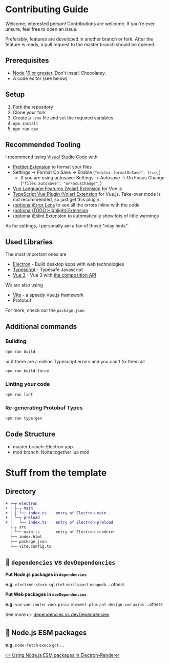 # Contributing Guide

Welcome, interested person! Contributions are welcome. If you're ever unsure, feel free to open an issue.

Preferably, features are developed in another branch or fork. After the feature is ready, a pull request to the master branch should be opened.

## Prerequisites

- [Node 16 or greater](https://nodejs.org/en/). Don't install Chocolatey.
- A code editor (see below)

## Setup

1. Fork the repository
2. Clone your fork
3. Create a `.env` file and set the required variables
4. `npm install`
5. `npm run dev`

## Recommended Tooling

I recommend using [Visual Studio Code](https://code.visualstudio.com/) with

- [Prettier Extension](https://marketplace.visualstudio.com/items?itemName=esbenp.prettier-vscode) to format your files
- Settings &rarr; Format On Save &rarr; Enable (`"editor.formatOnSave": true,`)
  - If you are using autosave: Settings &rarr; Autosave &rarr; On Focus Change (`"files.autoSave": "onFocusChange",`)
- [Vue Language Features (Volar) Extension](https://marketplace.visualstudio.com/items?itemName=Vue.volar) for Vue.js
- [TypeScript Vue Plugin (Volar) Extension](https://marketplace.visualstudio.com/items?itemName=Vue.vscode-typescript-vue-plugin) for Vue.js. Take-over mode is *not* recommended, so just get this plugin.
- [(optional)Error Lens](https://marketplace.visualstudio.com/items?itemName=usernamehw.errorlens) to see all the errors inline with the code
- [(optional)TODO Highlight Extension](https://marketplace.visualstudio.com/items?itemName=wayou.vscode-todo-highlight)
- [(optional)Eslint Extension](https://marketplace.visualstudio.com/items?itemName=dbaeumer.vscode-eslint) to automatically show lots of little warnings


As for settings, I personally am a fan of those "inlay hints".


## Used Libraries

The most important ones are

- [Electron](https://www.electronjs.org/) - Build desktop apps with web technologies
- [Typescript](https://www.typescriptlang.org/) - Typesafe Javascript
- [Vue 3](https://github.com/vuejs/vue-next/) - Vue 3 with [the composition API](https://vuejs.org/guide/extras/composition-api-faq.html#what-is-composition-api)

We are also using

- [Vite](https://github.com/vuejs/vite) - a speedy Vue.js framework
- Protobuf


For more, check out the `package.json`

## Additional commands
### Building


```sh
npm run build
```

or if there are a million Typescript errors and you can't fix them all

```sh
npm run build-force
```

### Linting your code

```sh
npm run lint
```

### Re-generating Protobuf Types

```sh
npm run type-gen
```

## Code Structure

- master branch: Electron app
- mod branch: Noita together lua mod

# Stuff from the template

## Directory

```diff
+ ├─┬ electron
+ │ ├─┬ main
+ │ │ └── index.ts    entry of Electron-main
+ │ └─┬ preload
+ │   └── index.ts    entry of Electron-preload
  ├─┬ src
  │ └── main.ts       entry of Electron-renderer
  ├── index.html
  ├── package.json
  └── vite.config.ts
```

## 🚨 `dependencies` vs `devDependencies`

**Put Node.js packages in `dependencies`**

**e.g.** `electron-store` `sqlite3` `serilaport` `mongodb` ...others

**Put Web packages in `devDependencies`**

**e.g.** `vue` `vue-router` `vuex` `pinia` `element-plus` `ant-design-vue` `axios` ...others

See more 👉 [dependencies vs devDependencies](https://github.com/electron-vite/vite-plugin-electron-renderer#dependencies-vs-devdependencies)

## 🚨 Node.js ESM packages

**e.g.** `node-fetch` `execa` `got` ...

[👉 Using Node.js ESM packages in Electron-Renderer](https://github.com/electron-vite/vite-plugin-electron-renderer#-nodejs-esm-packages)

